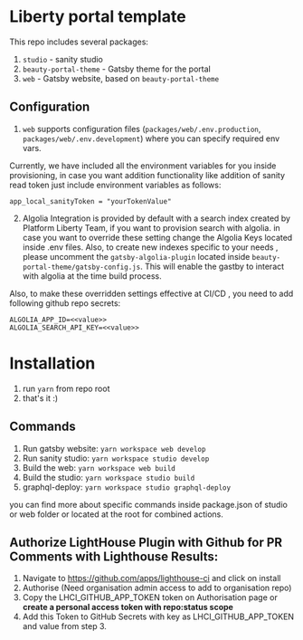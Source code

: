 # Liberty portal template

This repo includes several packages:
1. `studio` - sanity studio
2. `beauty-portal-theme` - Gatsby theme for the portal
3. `web` - Gatsby website, based on `beauty-portal-theme`

## Configuration

1. `web` supports configuration files (`packages/web/.env.production`, `packages/web/.env.development`) where you can specify required env vars.

Currently, we have included all the environment variables for you inside provisioning, in case you want addition functionality like addition of sanity read token just include environment variables as follows: 

````
app_local_sanityToken = "yourTokenValue"

````

2. Algolia Integration is provided by default with a search index created by Platform Liberty Team, if you want to provision search with algolia. in case you want to override these setting change the Algolia Keys located inside .env files. Also, to create new indexes specific to your needs , please uncomment the `gatsby-algolia-plugin` located inside `beauty-portal-theme/gatsby-config.js`. This will enable the gastby to interact with algolia at the time build process. 

Also, to make these overridden settings effective at CI/CD , you need to add following github repo secrets:

````
ALGOLIA_APP_ID=<<value>>
ALGOLIA_SEARCH_API_KEY=<<value>>

````
# Installation

1. run `yarn` from repo root
2. that's it :)

## Commands

1. Run gatsby website: `yarn workspace web develop`
2. Run sanity studio: `yarn workspace studio develop`
3. Build the web: `yarn workspace web build`
4. Build the studio: `yarn workspace studio build`
5. graphql-deploy: `yarn workspace studio graphql-deploy`

you can find more about specific commands inside package.json of studio or web folder or located at the root for combined actions.

## Authorize LightHouse Plugin with Github for PR Comments with Lighthouse Results:
1. Navigate to https://github.com/apps/lighthouse-ci and click on install 
2. Authorise (Need organisation admin access to add to organisation repo)
3. Copy the LHCI_GITHUB_APP_TOKEN token on Authorisation page or **create a personal access token with repo:status scope**
4. Add this Token to GitHub Secrets with key as LHCI_GITHUB_APP_TOKEN and value from step 3.
